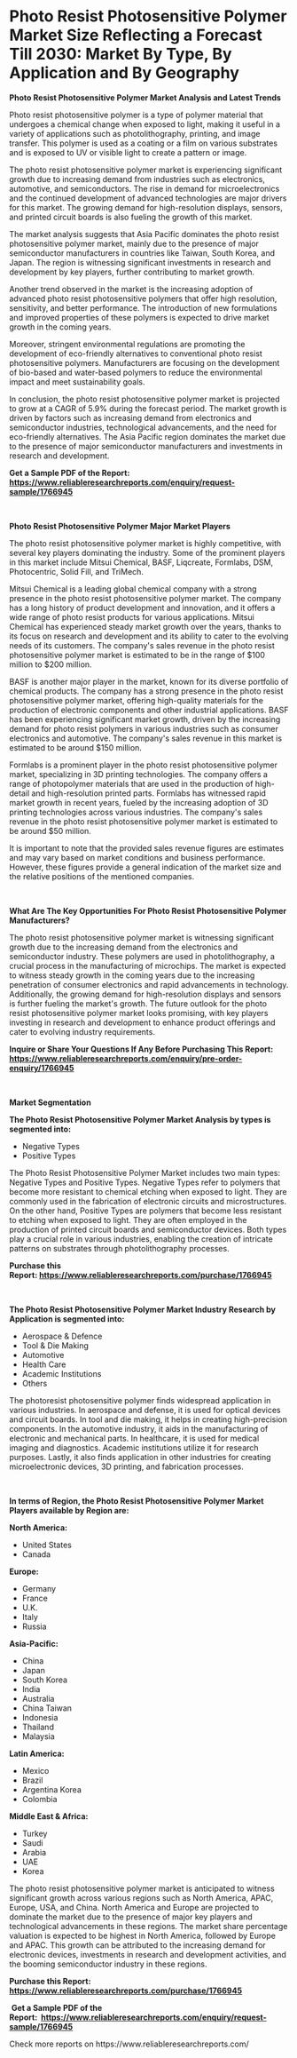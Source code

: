 <p><h1>Photo Resist Photosensitive Polymer Market Size Reflecting a Forecast Till 2030: Market By Type, By Application and By Geography</h1></p><p><strong>Photo Resist Photosensitive Polymer Market Analysis and Latest Trends</strong></p>
<p><p>Photo resist photosensitive polymer is a type of polymer material that undergoes a chemical change when exposed to light, making it useful in a variety of applications such as photolithography, printing, and image transfer. This polymer is used as a coating or a film on various substrates and is exposed to UV or visible light to create a pattern or image.</p><p>The photo resist photosensitive polymer market is experiencing significant growth due to increasing demand from industries such as electronics, automotive, and semiconductors. The rise in demand for microelectronics and the continued development of advanced technologies are major drivers for this market. The growing demand for high-resolution displays, sensors, and printed circuit boards is also fueling the growth of this market.</p><p>The market analysis suggests that Asia Pacific dominates the photo resist photosensitive polymer market, mainly due to the presence of major semiconductor manufacturers in countries like Taiwan, South Korea, and Japan. The region is witnessing significant investments in research and development by key players, further contributing to market growth.</p><p>Another trend observed in the market is the increasing adoption of advanced photo resist photosensitive polymers that offer high resolution, sensitivity, and better performance. The introduction of new formulations and improved properties of these polymers is expected to drive market growth in the coming years.</p><p>Moreover, stringent environmental regulations are promoting the development of eco-friendly alternatives to conventional photo resist photosensitive polymers. Manufacturers are focusing on the development of bio-based and water-based polymers to reduce the environmental impact and meet sustainability goals.</p><p>In conclusion, the photo resist photosensitive polymer market is projected to grow at a CAGR of 5.9% during the forecast period. The market growth is driven by factors such as increasing demand from electronics and semiconductor industries, technological advancements, and the need for eco-friendly alternatives. The Asia Pacific region dominates the market due to the presence of major semiconductor manufacturers and investments in research and development.</p></p>
<p><strong>Get a Sample PDF of the Report:&nbsp; <a href="https://www.reliableresearchreports.com/enquiry/request-sample/1766945">https://www.reliableresearchreports.com/enquiry/request-sample/1766945</a></strong></p>
<p>&nbsp;</p>
<p><strong>Photo Resist Photosensitive Polymer Major Market Players</strong></p>
<p><p>The photo resist photosensitive polymer market is highly competitive, with several key players dominating the industry. Some of the prominent players in this market include Mitsui Chemical, BASF, Liqcreate, Formlabs, DSM, Photocentric, Solid Fill, and TriMech.</p><p>Mitsui Chemical is a leading global chemical company with a strong presence in the photo resist photosensitive polymer market. The company has a long history of product development and innovation, and it offers a wide range of photo resist products for various applications. Mitsui Chemical has experienced steady market growth over the years, thanks to its focus on research and development and its ability to cater to the evolving needs of its customers. The company's sales revenue in the photo resist photosensitive polymer market is estimated to be in the range of $100 million to $200 million.</p><p>BASF is another major player in the market, known for its diverse portfolio of chemical products. The company has a strong presence in the photo resist photosensitive polymer market, offering high-quality materials for the production of electronic components and other industrial applications. BASF has been experiencing significant market growth, driven by the increasing demand for photo resist polymers in various industries such as consumer electronics and automotive. The company's sales revenue in this market is estimated to be around $150 million.</p><p>Formlabs is a prominent player in the photo resist photosensitive polymer market, specializing in 3D printing technologies. The company offers a range of photopolymer materials that are used in the production of high-detail and high-resolution printed parts. Formlabs has witnessed rapid market growth in recent years, fueled by the increasing adoption of 3D printing technologies across various industries. The company's sales revenue in the photo resist photosensitive polymer market is estimated to be around $50 million.</p><p>It is important to note that the provided sales revenue figures are estimates and may vary based on market conditions and business performance. However, these figures provide a general indication of the market size and the relative positions of the mentioned companies.</p></p>
<p>&nbsp;</p>
<p><strong>What Are The Key Opportunities For Photo Resist Photosensitive Polymer Manufacturers?</strong></p>
<p><p>The photo resist photosensitive polymer market is witnessing significant growth due to the increasing demand from the electronics and semiconductor industry. These polymers are used in photolithography, a crucial process in the manufacturing of microchips. The market is expected to witness steady growth in the coming years due to the increasing penetration of consumer electronics and rapid advancements in technology. Additionally, the growing demand for high-resolution displays and sensors is further fueling the market's growth. The future outlook for the photo resist photosensitive polymer market looks promising, with key players investing in research and development to enhance product offerings and cater to evolving industry requirements.</p></p>
<p><strong>Inquire or Share Your Questions If Any Before Purchasing This Report: <a href="https://www.reliableresearchreports.com/enquiry/pre-order-enquiry/1766945">https://www.reliableresearchreports.com/enquiry/pre-order-enquiry/1766945</a></strong></p>
<p>&nbsp;</p>
<p><strong>Market Segmentation</strong></p>
<p><strong>The Photo Resist Photosensitive Polymer Market Analysis by types is segmented into:</strong></p>
<p><ul><li>Negative Types</li><li>Positive Types</li></ul></p>
<p><p>The Photo Resist Photosensitive Polymer Market includes two main types: Negative Types and Positive Types. Negative Types refer to polymers that become more resistant to chemical etching when exposed to light. They are commonly used in the fabrication of electronic circuits and microstructures. On the other hand, Positive Types are polymers that become less resistant to etching when exposed to light. They are often employed in the production of printed circuit boards and semiconductor devices. Both types play a crucial role in various industries, enabling the creation of intricate patterns on substrates through photolithography processes.</p></p>
<p><strong>Purchase this Report:&nbsp;<a href="https://www.reliableresearchreports.com/purchase/1766945">https://www.reliableresearchreports.com/purchase/1766945</a></strong></p>
<p>&nbsp;</p>
<p><strong>The Photo Resist Photosensitive Polymer Market Industry Research by Application is segmented into:</strong></p>
<p><ul><li>Aerospace & Defence</li><li>Tool & Die Making</li><li>Automotive</li><li>Health Care</li><li>Academic Institutions</li><li>Others</li></ul></p>
<p><p>The photoresist photosensitive polymer finds widespread application in various industries. In aerospace and defense, it is used for optical devices and circuit boards. In tool and die making, it helps in creating high-precision components. In the automotive industry, it aids in the manufacturing of electronic and mechanical parts. In healthcare, it is used for medical imaging and diagnostics. Academic institutions utilize it for research purposes. Lastly, it also finds application in other industries for creating microelectronic devices, 3D printing, and fabrication processes.</p></p>
<p>&nbsp;</p>
<p><strong>In terms of Region, the Photo Resist Photosensitive Polymer Market Players available by Region are:</strong></p>
<p>
    <p> <strong> North America: </strong>
        <ul>
            <li>United States</li>
            <li>Canada</li>
        </ul>
        </p> 
    <p> <strong> Europe: </strong>
        <ul>
            <li>Germany</li>
            <li>France</li>
            <li>U.K.</li>
            <li>Italy</li>
            <li>Russia</li>
        </ul>
        </p> 
    <p> <strong> Asia-Pacific: </strong>
        <ul>
            <li>China</li>
            <li>Japan</li>
            <li>South Korea</li>
            <li>India</li>
            <li>Australia</li>
            <li>China Taiwan</li>
            <li>Indonesia</li>
            <li>Thailand</li>
            <li>Malaysia</li>
        </ul>
        </p> 
    <p> <strong> Latin America: </strong>
        <ul>
            <li>Mexico</li>
            <li>Brazil</li>
            <li>Argentina Korea</li>
            <li>Colombia</li>
        </ul>
        </p> 
    <p> <strong> Middle East & Africa: </strong>
        <ul>
            <li>Turkey</li>
            <li>Saudi</li>
            <li>Arabia</li>
            <li>UAE</li>
            <li>Korea</li>
        </ul>
    </p>
    </p>
<p><p>The photo resist photosensitive polymer market is anticipated to witness significant growth across various regions such as North America, APAC, Europe, USA, and China. North America and Europe are projected to dominate the market due to the presence of major key players and technological advancements in these regions. The market share percentage valuation is expected to be highest in North America, followed by Europe and APAC. This growth can be attributed to the increasing demand for electronic devices, investments in research and development activities, and the booming semiconductor industry in these regions.</p></p>
<p><strong>Purchase this Report: <a href="https://www.reliableresearchreports.com/purchase/1766945">https://www.reliableresearchreports.com/purchase/1766945</a></strong></p>
<p>&nbsp;<strong>Get a Sample PDF of the Report:&nbsp;&nbsp;<a href="https://www.reliableresearchreports.com/enquiry/request-sample/1766945">https://www.reliableresearchreports.com/enquiry/request-sample/1766945</a></strong></p>
<p><strong></strong></p>
<p>Check more reports on https://www.reliableresearchreports.com/</p>